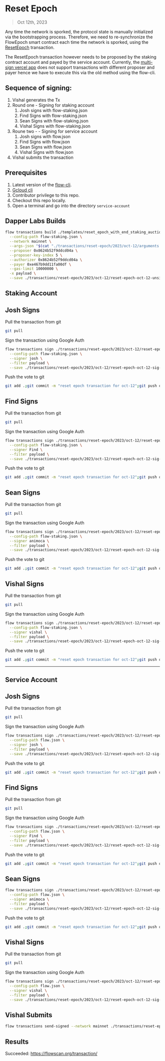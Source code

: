 # Reset Epoch

> Oct 12th, 2023

Any time the network is sporked, the protocol state is manually initialized via the bootstrapping process.
Therefore, we need to re-synchronize the FlowEpoch smart contract each time the network is sporked, using the [ResetEpoch](../../../../templates/reset_epoch_with_end_staking_auction.cdc) transaction.

The ResetEpoch transaction however needs to be proposed by the staking contract account and payed by the service account.
Currently, the [multi-sign vercel app](https://flow-multisig-git-service-account-onflow.vercel.app/mainnet) does not support transactions with different proposer and payer hence we have to execute this via the old method using the flow-cli.

## Sequence of signing: 
1. Vishal generates the Tx
2. Round one - Signing for staking account
   1. Josh signs with flow-staking.json
   2. Find Signs with flow-staking.json
   3. Sean Signs with flow-staking.json
   4. Vishal Signs with flow-staking.json
3. Roune two - - Signing for service account
   1. Josh signs with flow.json
   2. Find Signs with flow.json
   3. Sean Signs with flow.json
   4. Vishal Signs with flow.json
4. Vishal submits the transaction

## Prerequisites
1. Latest version of the [flow-cli](https://developers.flow.com/tools/flow-cli).
2. [Gcloud cli](https://cloud.google.com/sdk/docs/install)
3. Contributor privilege to this repo.
4. Checkout this repo locally.
5. Open a terminal and go into the directory `service-account`

## Dapper Labs Builds

```sh
flow transactions build ./templates/reset_epoch_with_end_staking_auction.cdc \
  --config-path flow-staking.json \
  --network mainnet \
  --args-json "$(cat "./transactions/reset-epoch/2023/oct-12/arguments.json")" \
  --proposer 0x8624b52f9ddcd04a \
  --proposer-key-index 5 \
  --authorizer 0x8624b52f9ddcd04a \
  --payer 0xe467b9dd11fa00df \
  --gas-limit 10000000 \
  -x payload \
  --save ./transactions/reset-epoch/2023/oct-12/reset-epoch-oct-12-unsigned.rlp
```

## Staking Account

## Josh Signs

Pull the transaction from git
```sh
git pull
```

Sign the transaction using Google Auth
```sh
flow transactions sign ./transactions/reset-epoch/2023/oct-12/reset-epoch-oct-12-unsigned.rlp \
  --config-path flow-staking.json \
  --signer josh \
  --filter payload \
  --save ./transactions/reset-epoch/2023/oct-12/reset-epoch-oct-12-sig-1.rlp
```

Push the vote to git
```sh
git add .;git commit -m "reset epoch transaction for oct-12";git push origin main
```

## Find Signs

Pull the transaction from git
```sh
git pull
```

Sign the transaction using Google Auth
```sh
flow transactions sign ./transactions/reset-epoch/2023/oct-12/reset-epoch-oct-12-sig-1.rlp \
  --config-path flow-staking.json \
  --signer Find \
  --filter payload \
  --save ./transactions/reset-epoch/2023/oct-12/reset-epoch-oct-12-sig-2.rlp
```

Push the vote to git
```sh
git add .;git commit -m "reset epoch transaction for oct-12";git push origin main
```

## Sean Signs

Pull the transaction from git
```sh
git pull
```

Sign the transaction using Google Auth
```sh
flow transactions sign ./transactions/reset-epoch/2023/oct-12/reset-epoch-oct-12-sig-2.rlp \
  --config-path flow-staking.json \
  --signer animoca \
  --filter payload \
  --save ./transactions/reset-epoch/2023/oct-12/reset-epoch-oct-12-sig-3.rlp
```

Push the vote to git
```sh
git add .;git commit -m "reset epoch transaction for oct-12";git push origin main
```

## Vishal Signs

Pull the transaction from git
```sh
git pull
```

Sign the transaction using Google Auth
```sh
flow transactions sign ./transactions/reset-epoch/2023/oct-12/reset-epoch-oct-12-sig-3.rlp \
  --config-path flow-staking.json \
  --signer vishal \
  --filter payload \
  --save ./transactions/reset-epoch/2023/oct-12/reset-epoch-oct-12-sig-4.rlp
```

Push the vote to git
```sh
git add .;git commit -m "reset epoch transaction for oct-12";git push origin main
```

---

## Service Account
## Josh Signs

Pull the transaction from git
```sh
git pull
```

Sign the transaction using Google Auth
```sh
flow transactions sign ./transactions/reset-epoch/2023/oct-12/reset-epoch-oct-12-sig-4.rlp \
  --config-path flow.json \
  --signer josh \
  --filter payload \
  --save ./transactions/reset-epoch/2023/oct-12/reset-epoch-oct-12-sig-5.rlp
```

Push the vote to git
```sh
git add .;git commit -m "reset epoch transaction for oct-12";git push origin main
```

## Find Signs

Pull the transaction from git
```sh
git pull
```

Sign the transaction using Google Auth
```sh
flow transactions sign ./transactions/reset-epoch/2023/oct-12/reset-epoch-oct-12-sig-5.rlp \
  --config-path flow.json \
  --signer Find \
  --filter payload \
  --save ./transactions/reset-epoch/2023/oct-12/reset-epoch-oct-12-sig-6.rlp
```


Push the vote to git
```sh
git add .;git commit -m "reset epoch transaction for oct-12";git push origin main
```

## Sean Signs

```sh
flow transactions sign ./transactions/reset-epoch/2023/oct-12/reset-epoch-oct-12-sig-6.rlp \
  --config-path flow.json \
  --signer animoca \
  --filter payload \
  --save ./transactions/reset-epoch/2023/oct-12/reset-epoch-oct-12-sig-7.rlp
```

Push the vote to git
```sh
git add .;git commit -m "reset epoch transaction for oct-12";git push origin main
```

## Vishal Signs

Pull the transaction from git
```sh
git pull
```

Sign the transaction using Google Auth
```sh
flow transactions sign ./transactions/reset-epoch/2023/oct-12/reset-epoch-oct-12-sig-7.rlp \
  --config-path flow.json \
  --signer vishal \
  --filter payload \
  --save ./transactions/reset-epoch/2023/oct-12/reset-epoch-oct-12-sig-complete.rlp
```

## Vishal Submits

```sh
flow transactions send-signed --network mainnet ./transactions/reset-epoch/2023/oct-12/reset-epoch-oct-12-sig-complete.rlp
```

## Results

Succeeded:
https://flowscan.org/transaction/


